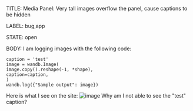 TITLE:
Media Panel: Very tall images overflow the panel, cause captions to be hidden

LABEL:
bug,app

STATE:
open

BODY:
I am logging images with the following code:
```
caption = 'test'
image = wandb.Image(
image.copy().reshape(-1, *shape),
caption=caption,
)
wandb.log({"Sample output": image})
```
Here is what I see on the site:
![image](https://user-images.githubusercontent.com/10344742/113167360-a711e800-9211-11eb-9229-659169f424bc.png)
Why am I not able to see the "test" caption?

